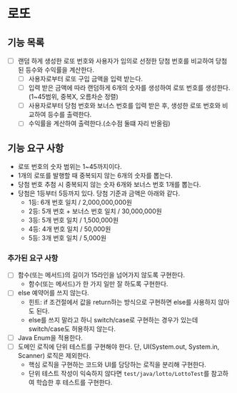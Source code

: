 #   로또

## 기능 목록
-[ ] 랜덤 하게 생성한 로또 번호와 사용자가 임의로 선정한 당첨 번호를 비교하여
    당첨된 등수와 수익률을 계산한다.
  -[ ] 사용자로부터 로또 구입 금액을 입력 받는다.
  -[ ] 입력 받은 금액에 따라 랜덤하게 6개의 숫자를 생성하여 로또 번호를 생성한다.(1~45범위, 중복X, 오름차순 정렬)
  -[ ] 사용자로부터 당첨 번호와 보너스 번호를 입력 받은 후, 생성한 로또 번호와 비교하여 등수를 출력한다.
  -[ ] 수익률을 계산하여 출력한다.(소수점 둘떄 자리 반올림)

##  기능 요구 사항
- 로또 번호의 숫자 범위는 1~45까지이다.
- 1개의 로또를 발행할 때 중복되지 않는 6개의 숫자를 뽑는다.
- 당첨 번호 추첨 시 중복되지 않는 숫자 6개와 보너스 번호 1개를 뽑는다.
- 당첨은 1등부터 5등까지 있다. 당첨 기준과 금액은 아래와 같다.
    - 1등: 6개 번호 일치 / 2,000,000,000원
    - 2등: 5개 번호 + 보너스 번호 일치 / 30,000,000원
    - 3등: 5개 번호 일치 / 1,500,000원
    - 4등: 4개 번호 일치 / 50,000원
    - 5등: 3개 번호 일치 / 5,000원

### 추가된 요구 사항
-[ ] 함수(또는 메서드)의 길이가 15라인을 넘어가지 않도록 구현한다.
    - 함수(또는 메서드)가 한 가지 일만 잘 하도록 구현한다.
-[ ] else 예약어를 쓰지 않는다.
    - 힌트: if 조건절에서 값을 return하는 방식으로 구현하면 else를 사용하지 않아도 된다.
    - else를 쓰지 말라고 하니 switch/case로 구현하는 경우가 있는데 switch/case도 허용하지 않는다.
-[ ] Java Enum을 적용한다.
-[ ] 도메인 로직에 단위 테스트를 구현해야 한다. 단, UI(System.out, System.in, Scanner) 로직은 제외한다.
    - 핵심 로직을 구현하는 코드와 UI를 담당하는 로직을 분리해 구현한다.
    - 단위 테스트 작성이 익숙하지 않다면 `test/java/lotto/LottoTest`를 참고하여 학습한 후 테스트를 구현한다.